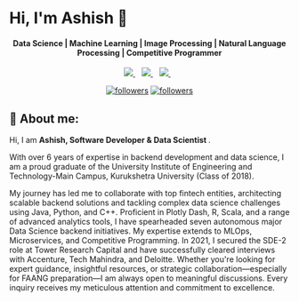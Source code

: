 

# Hi, I'm Ashish 👋
<h4 align='center'>
  Data Science | Machine Learning | Image Processing | Natural Language Processing | Competitive Programmer 
</h4>

<p align='center'>
  <!--<a href="https://wa.me/5518996643974?text=Olá!%20Alexandre">
    <img src="https://img.shields.io/badge/WHATSAPP-%2325D366.svg?&style=for-the-badge&logo=whatsapp&logoColor=white" />    
  </a>&nbsp;&nbsp;-->
  <a href="https://in.linkedin.com/in/ashishkumar30/">
    <img src="https://img.shields.io/badge/linkedin-%230077B5.svg?&style=flat&logo=linkedin&logoColor=white" />
  </a>&nbsp;&nbsp;
  <a href="https://www.instagram.com/ashishkumar_30/">
    <img src="https://img.shields.io/badge/instagram-FF00FF.svg?&style=flat&logo=instagram&logoColor=white" />
  </a>&nbsp;&nbsp;
  <a href="https://twitter.com/ashishkumar_30">
    <img src="https://img.shields.io/badge/twitter-%231DA1F2.svg?&style=flat&logo=twitter&logoColor=white" />        
  </a>&nbsp;&nbsp;
</p>


<p align="center">
  <a href="https://www.youtube.com/c/DevProTips?sub_confirmation=1">
  <a href="https://twitter.com/ashishkumar_30">
    <img alt="followers" title="Follow me on Twitter" src="https://img.shields.io/twitter/follow/ashishkumar_30?color=55960c&labelColor=488207&label=Follow&logo=twitter&logoColor=white&style=for-the-badge"/></a>
     <a href="https://github.com/ashishkumar30">
    <img alt="followers" title="Follow me on Github" src="https://img.shields.io/github/followers/ashishkumar30?color=236ad3&labelColor=1155ba&style=for-the-badge&logo=github&label=Follow"/></a>
    </p>


## 👩  About me:
<p>
Hi, I am <b> Ashish, Software Developer & Data Scientist </b>.

With over 6 years of expertise in backend development and data science, I am a proud graduate of the University Institute of Engineering and Technology-Main Campus, Kurukshetra University (Class of 2018). </b><br>

My journey has led me to collaborate with top fintech entities, architecting scalable backend solutions and tackling complex data science challenges using Java, Python, and C++. Proficient in Plotly Dash, R, Scala, and a range of advanced analytics tools, I have spearheaded seven autonomous major Data Science backend initiatives. My expertise extends to MLOps, Microservices, and Competitive Programming. In 2021, I secured the SDE-2 role at Tower Research Capital and have successfully cleared interviews with Accenture, Tech Mahindra, and Deloitte. Whether you're looking for expert guidance, insightful resources, or strategic collaboration—especially for FAANG preparation—I am always open to meaningful discussions. Every inquiry receives my meticulous attention and commitment to excellence.

</p>
